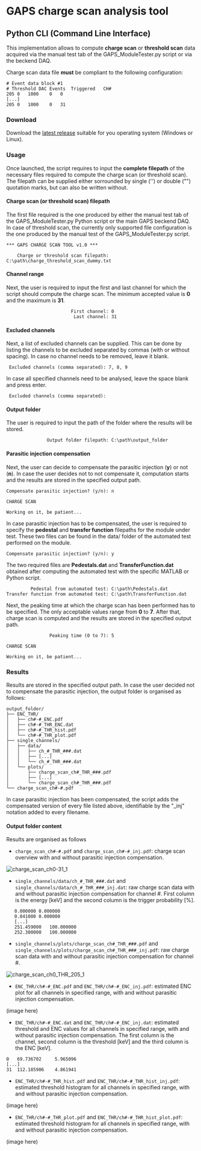 # GAPS charge scan analysis tool

## Python CLI (Command Line Interface)

This implementation allows to compute **charge scan** or **threshold scan** data acquired via the manual test tab of the GAPS_ModuleTester.py script or via the beckend DAQ.

Charge scan data file **must** be compliant to the following configuration:

```
# Event data block #1
# Threshold DAC Events  Triggered   CH#
205 0   1000    0   0
[...]
205 0   1000    0   31
```

### Download

Download the [latest release](https://github.com/lucaghislo/GAPS_charge_scan/releases/) suitable for you operating system (Windows or Linux).

### Usage

Once launched, the script requires to input the **complete filepath** of the necessary files required to compute the charge scan (or threshold scan). The filepath can be supplied either sorrounded by single ('') or double ("") quotation marks, but can also be written without.

#### Charge scan (or threshold scan) filepath

The first file required is the one produced by either the manual test tab of the GAPS_ModuleTester.py Python script or the main GAPS beckend DAQ. In case of threshold scan, the currently only supported file configuration is the one produced by the manual test of the  GAPS_ModuleTester.py script.

```
*** GAPS CHARGE SCAN TOOL v1.0 ***

    Charge or threshold scan filepath: C:\path\charge_threshold_scan_dummy.txt
```

#### Channel range

Next, the user is required to input the first and last channel for which the script should compute the charge scan. The minimum accepted value is **0** and the maximum is **31**.

```
                        First channel: 0
                         Last channel: 31                  
```

#### Excluded channels

Next, a list of excluded channels can be supplied. This can be done by listing the channels to be excluded separated by commas (with or without spacing). In case no channel needs to be removed, leave it blank.

```
 Excluded channels (comma separated): 7, 8, 9
```

In case all specified channels need to be analysed, leave the space blank and press enter.

```
 Excluded channels (comma separated):
```

#### Output folder

The user is required to input the path of the folder where the results will be stored.

```
               Output folder filepath: C:\path\output_folder  
```

#### Parasitic injection compensation

Next, the user can decide to compensate the parasitic injection (**y**) or not (**n**). In case the user decides not to not compensate it, computation starts and the results are stored in the specified output path.

```
Compensate parasitic injection? (y/n): n

CHARGE SCAN

Working on it, be patient...
```

In case parasitic injection has to be compensated, the user is required to specify the **pedestal** and **transfer function** filepaths for the module under test. These two files can be found in the data/ folder of the automated test performed on the module.

```
Compensate parasitic injection? (y/n): y
```

The two required files are **Pedestals.dat** and **TransferFunction.dat** obtained after computing the automated test with the specific MATLAB or Python script.

```
         Pedestal from automated test: C:\path\Pedestals.dat
Transfer function from automated test: C:\path\TransferFunction.dat
```

Next, the peaking time at which the charge scan has been performed has to be specified. The only acceptable values range from **0** to **7**. After that, charge scan is computed and the results are stored in the specified output path.

```
                Peaking time (0 to 7): 5

CHARGE SCAN

Working on it, be patient...
```

### Results

Results are stored in the specified output path. In case the user decided not to compensate the parasitic injection, the output folder is organised as follows:

```
output_folder/
├── ENC_THR/
│   ├── ch#-#_ENC.pdf
│   ├── ch#-#_THR_ENC.dat
│   ├── ch#-#_THR_hist.pdf
│   └── ch#-#_THR_plot.pdf
├── single_channels/
│   ├── data/
│   │   ├── ch_#_THR_###.dat
│   │   ├── [...]
│   │   └── ch_#_THR_###.dat
│   └── plots/
│       ├── charge_scan_ch#_THR_###.pdf
│       ├── [...]
│       └── charge_scan_ch#_THR_###.pdf
└── charge_scan_ch#-#.pdf
```

In case parasitic injection has been compensated, the script adds the compensated version of every file listed above, identifiable by the "_inj" notation added to every filename.

#### Output folder content

Results are organised as follows

- `charge_scan_ch#-#.pdf` and `charge_scan_ch#-#_inj.pdf`: charge scan overview with and without parasitic injection compensation.

![charge_scan_ch0-31_1](https://user-images.githubusercontent.com/36998696/216655868-975075dc-7042-490b-b2ba-c0783e3aaa2d.png)

- `single_channels/data/ch_#_THR_###.dat` and `single_channels/data/ch_#_THR_###_inj.dat`: raw charge scan data with and without parasitic injection compensation for channel #. First column is the energy [keV] and the second column is the trigger probability [%].

```
   0.000000 0.000000
   0.841000 0.000000
   [...]
   251.459000   100.000000
   252.300000   100.000000
```

- `single_channels/plots/charge_scan_ch#_THR_###.pdf` and `single_channels/plots/charge_scan_ch#_THR_###_inj.pdf`: raw charge scan data with and without parasitic injection compensation for channel #.

![charge_scan_ch0_THR_205_1](https://user-images.githubusercontent.com/36998696/216658156-3af2fe82-0a2f-48aa-a78c-fee9abf448a8.png)

- `ENC_THR/ch#-#_ENC.pdf` and `ENC_THR/ch#-#_ENC_inj.pdf`: estimated ENC plot for all channels in specified range, with and without parasitic injection compensation.

(image here)

- `ENC_THR/ch#-#_ENC.dat` and `ENC_THR/ch#-#_ENC_inj.dat`: estimated threshold and ENC values for all channels in specified range, with and without parasitic injection compensation. The first column is the channel, second column is the threshold [keV] and the third column is the ENC [keV].

```
0   69.736702     5.965096
[...]
31  112.185906    4.861941
```

- `ENC_THR/ch#-#_THR_hist.pdf` and `ENC_THR/ch#-#_THR_hist_inj.pdf`: estimated threshold histogram for all channels in specified range, with and without parasitic injection compensation.

(image here)

- `ENC_THR/ch#-#_THR_plot.pdf` and `ENC_THR/ch#-#_THR_hist_plot.pdf`: estimated threshold histogram for all channels in specified range, with and without parasitic injection compensation.

(image here)
